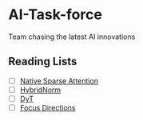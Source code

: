 # AI-Task-force

Team chasing the latest AI innovations

## Reading Lists

- [ ] [Native Sparse Attention](https://arxiv.org/abs/2502.11089)
- [ ] [HybridNorm](https://arxiv.org/abs/2503.04598)
- [ ] [DyT](https://arxiv.org/abs/2503.10622)
- [ ] [Focus Directions](https://www.arxiv.org/abs/2503.23306)
